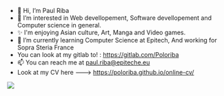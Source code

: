 
- 👋 Hi, I’m Paul Riba
- 👀 I’m interested in Web devellopement, Software devellopement and Computer science in general.
- ✨ I'm enjoying Asian culture, Art, Manga and Video games.
- 🌱 I’m currently learning Computer Science at Epitech, And working for Sopra Steria France
- You can look at my gitlab to! : https://gitlab.com/Poloriba
- 📫 You can reach me at paul.riba@epiteche.eu
- Look at my CV here ---> https://poloriba.github.io/online-cv/


<a> <img align="center" src="https://github-readme-stats.vercel.app/api?username=Poloriba&show_icons=true&theme=tokyonight" /> </a>

<!---
Poloriba/Poloriba is a ✨ special ✨ repository because its `README.md` (this file) appears on your GitHub profile.
You can click the Preview link to take a look at your changes.
--->
